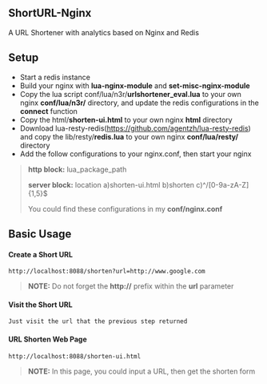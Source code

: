 ShortURL-Nginx
----------

A URL Shortener with analytics based on Nginx and Redis

Setup
---------

 - Start a redis instance
 - Build your nginx with **lua-nginx-module** and **set-misc-nginx-module**
 - Copy the lua script conf/lua/n3r/**urlshortener_eval.lua** to your own nginx **conf/lua/n3r/** directory, and update the redis configurations in the **connect** function
 - Copy the html/**shorten-ui.html** to your own nginx **html** directory
 - Download lua-resty-redis(https://github.com/agentzh/lua-resty-redis) and copy the lib/resty/**redis.lua** to your own nginx **conf/lua/resty/** directory
 - Add the follow configurations to your nginx.conf, then start your nginx

> **http block:** lua_package_path
>
> **server block:** location a)shorten-ui.html b)shorten c)^/[0-9a-zA-Z]{1,5}$
>
> You could find these configurations in my **conf/nginx.conf** 

Basic Usage
---------

#### <i class="icon-file"></i> Create a Short URL

    http://localhost:8088/shorten?url=http://www.google.com
> **NOTE:** Do not forget the **http://** prefix within the **url** parameter

#### <i class="icon-folder-open"></i> Visit the Short URL
    Just visit the url that the previous step returned

#### <i class="icon-pencil"></i> URL Shorten Web Page
    http://localhost:8088/shorten-ui.html
> **NOTE:** In this page, you could input a URL, then get the shorten form
